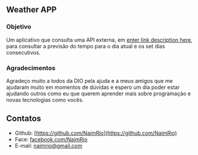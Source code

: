 ## Weather APP

### Objetivo
Um aplicativo que consulta uma API externa, em [enter link description here](https://openweathermap.org/), para consultar a previsão do tempo para o dia atual e os set dias consecutivos.

### Agradecimentos
Agradeço muito a todos da DIO pela ajuda e a meus amigos que me ajudaram muito em momentos de dúvidas e espero um dia poder estar ajudando outros como eu que querem aprender mais sobre programação e novas tecnologias como vocês.

## Contatos
 - Github: [https://github.com/NaimRio](https://github.com/NaimRio)
 - Face: [facebook.com/NaimRio](facebook.com/NaimRio)
 - E-mail: naimrio@gmail.com
